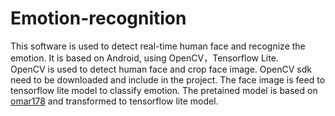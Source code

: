 # Emotion-recognition
This software is used to detect real-time human face and recognize the emotion. It is based on Android, using OpenCV，Tensorflow Lite.  
OpenCV is used to detect human face and crop face image. OpenCV sdk need to be downloaded and include in the project.
The face image is feed to tensorflow lite model to classify emotion. The pretained model is based on [omar178](https://github.com/omar178/Emotion-recognition) and transformed to tensorflow lite model.
